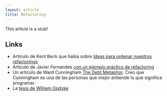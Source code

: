 ```yaml
---
layout: article
title: Refactoring
---
```

This article is a stub!

Links
-----

-   Artículo de Kent Beck que habla sobre [Ideas para ordenar nuestros refactorings](http://www.threeriversinstitute.org/blog/?p=594)
-   Artículo de Javier Fernandes [con un ejemplo práctico de refactoring](http://guardianentreelcenteno.blogspot.com/2011/09/refactorizando-i-mala-decison-de.html)
-   Un artículo de Ward Cunningham [The Debt Metaphor](http://c2.com/cgi/wiki?WardExplainsDebtMetaphor). Creo que Cunningham es una de las personas que mejor entiende lo que significa programar.
-   La [tesis de William Opdyke](https://sites.google.com/site/utndesign/cursos/martes-manana-tarde/resumenes/resumenes-martes-2012/clase10-refactoring)

